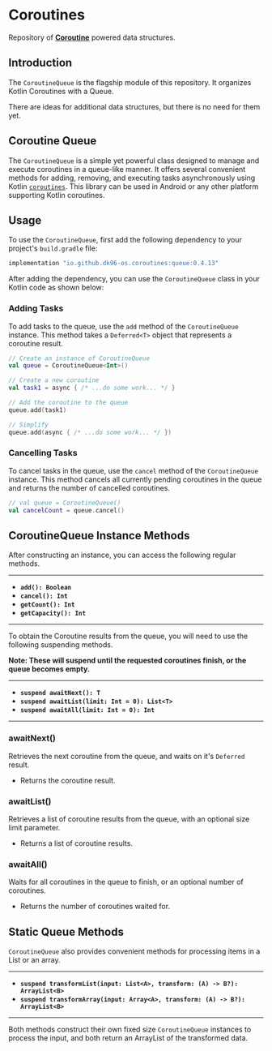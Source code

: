 # Coroutines
Repository of [__Coroutine__](https://github.com/Kotlin/kotlinx.coroutines) powered data structures.

## Introduction
The `CoroutineQueue` is the flagship module of this repository. It organizes Kotlin Coroutines with a Queue.

There are ideas for additional data structures, but there is no need for them yet.

## Coroutine Queue
The `CoroutineQueue` is a simple yet powerful class designed to manage and execute coroutines in a queue-like manner. It offers several convenient methods for adding, removing, and executing tasks asynchronously using Kotlin [`coroutines`](https://github.com/Kotlin/kotlinx.coroutines). This library can be used in Android or any other platform supporting Kotlin coroutines.

## Usage
To use the `CoroutineQueue`, first add the following dependency to your project's `build.gradle` file:
```groovy
implementation "io.github.dk96-os.coroutines:queue:0.4.13"
```
After adding the dependency, you can use the `CoroutineQueue` class in your Kotlin code as shown below:

### Adding Tasks
To add tasks to the queue, use the `add` method of the `CoroutineQueue` instance. This method takes a `Deferred<T>` object that represents a coroutine result.
```kotlin
// Create an instance of CoroutineQueue
val queue = CoroutineQueue<Int>()

// Create a new coroutine
val task1 = async { /* ...do some work... */ }

// Add the coroutine to the queue
queue.add(task1)

// Simplify
queue.add(async { /* ...do some work... */ })
```

### Cancelling Tasks
To cancel tasks in the queue, use the `cancel` method of the `CoroutineQueue` instance. This method cancels all currently pending coroutines in the queue and returns the number of cancelled coroutines.
```kotlin
// val queue = CoroutineQueue()
val cancelCount = queue.cancel()
```

## CoroutineQueue Instance Methods
After constructing an instance, you can access the following regular methods.
___
- **`add(): Boolean`**
- **`cancel(): Int`**
- **`getCount(): Int`**
- **`getCapacity(): Int`**
___

To obtain the Coroutine results from the queue, you will need to use the following suspending methods.

**Note: These will suspend until the requested coroutines finish, or the queue becomes empty.**
___
- **`suspend awaitNext(): T`**
- **`suspend awaitList(limit: Int = 0): List<T>`**
- **`suspend awaitAll(limit: Int = 0): Int`**
___

### awaitNext()
Retrieves the next coroutine from the queue, and waits on it's `Deferred` result.
- Returns the coroutine result.

### awaitList()
Retrieves a list of coroutine results from the queue, with an optional size limit parameter.
- Returns a list of coroutine results.

### awaitAll()
Waits for all coroutines in the queue to finish, or an optional number of coroutines.
- Returns the number of coroutines waited for.

## Static Queue Methods
`CoroutineQueue` also provides convenient methods for processing items in a List or an array.
___
- **`suspend transformList(input: List<A>, transform: (A) -> B?): ArrayList<B>`**
- **`suspend transformArray(input: Array<A>, transform: (A) -> B?): ArrayList<B>`**
___
Both methods construct their own fixed size `CoroutineQueue` instances to process the input, and both return an ArrayList of the transformed data.
